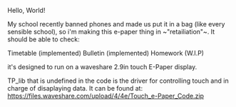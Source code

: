 Hello, World!

My school recently banned phones and made us put it in a bag (like every sensible school), so i'm making this e-paper thing in ~"retailiation"~. It should be able to check:

Timetable (implemented)
Bulletin  (implemented)
Homework (W.I.P)

it's designed to run on a waveshare 2.9in touch E-Paper display.

TP_lib that is undefined in the code is the driver for controlling touch and in charge of disaplaying data.
It can be found at: https://files.waveshare.com/upload/4/4e/Touch_e-Paper_Code.zip

